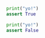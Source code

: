<!-- name: test_name -->

```python
print("yo!")
assert True
```

<!-- name: test_name_two -->

```python
print("yo!")
assert False
```
